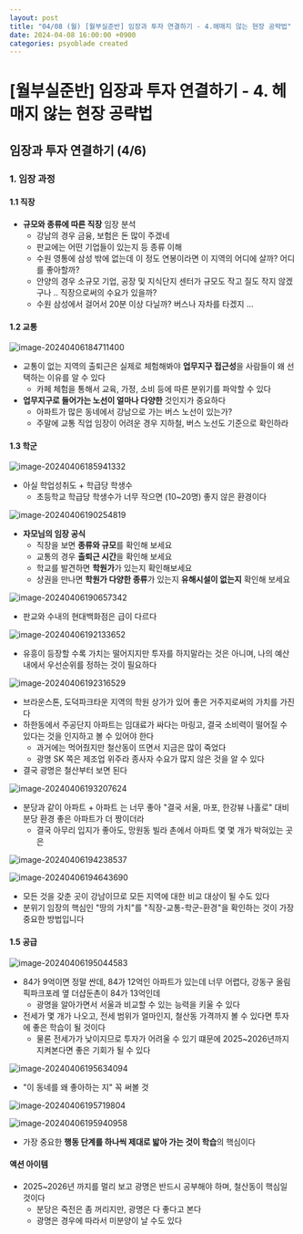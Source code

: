 ```yaml
---
layout: post
title: "04/08 (월) [월부실준반] 임장과 투자 연결하기 - 4.헤매지 않는 현장 공략법"
date: 2024-04-08 16:00:00 +0900
categories: psyoblade created
---
```


# [월부실준반] 임장과 투자 연결하기 - 4. 헤매지 않는 현장 공략법

## 임장과 투자 연결하기 (4/6)

### 1. 임장 과정

#### 1.1 직장

* **규모와 종류에 따른 직장** 임장 분석
  * 강남의 경우 금융, 보험은 돈 많이 주겠네
  * 판교에는 어떤 기업들이 있는지 등 종류 이해
  * 수원 영통에 삼성 밖에 없는데 이 정도 연봉이라면 이 지역의 어디에 살까? 어디를 좋아할까?
  * 안양의 경우 소규모 기업, 공장 및 지식단지 센터가 규모도 작고 질도 작지 않겠구나 .. 직장으로써의 수요가 있을까?
  * 수원 삼성에서 걸어서 20분 이상 다닐까? 버스나 자차를 타겠지 ...

#### 1.2 교통

![image-20240406184711400](/private/images/2024-04-08-siljun-day4/image-20240406184711400.png)

* 교통이 없는 지역의 출퇴근은 실제로 체험해봐야 **업무지구 접근성**을 사람들이 왜 선택하는 이유를 알 수 있다
  * 카페 체험을 통해서 교육, 가정, 소비 등에 따른 분위기를 파악할 수 있다
* **업무지구로 들어가는 노선이 얼마나 다양한** 것인지가 중요하다
  * 아파트가 많은 동네에서 강남으로 가는 버스 노선이 있는가?
  * 주말에 교통 직업 임장이 어려운 경우 지하철, 버스 노선도 기준으로 확인하라

#### 1.3 학군

![image-20240406185941332](/private/images/2024-04-08-siljun-day4/image-20240406185941332.png)

* 아실 학업성취도 + 학급당 학생수
  * 초등학교 학급당 학생수가 너무 작으면 (10~20명) 좋지 않은 환경이다

![image-20240406190254819](/private/images/2024-04-08-siljun-day4/image-20240406190254819.png)

* **자모님의 임장 공식**
  * 직장을 보면 **종류와 규모**를 확인해 보세요
  * 교통의 경우 **출퇴근 시간**을 확인해 보세요
  * 학교를 발견하면 **학원가**가 있는지 확인해보세요
  * 상권을 만나면 **학원가 다양한 종류**가 있는지 **유해시설이 없는지** 확인해 보세요

![image-20240406190657342](/private/images/2024-04-08-siljun-day4/image-20240406190657342.png)

* 판교와 수내의 현대백화점은 급이 다르다

![image-20240406192133652](/private/images/2024-04-08-siljun-day4/image-20240406192133652.png)

* 유흥이 등장할 수록 가치는 떨어지지만 투자를 하지말라는 것은 아니며, 나의 예산 내에서 우선순위를 정하는 것이 필요하다

![image-20240406192316529](/private/images/2024-04-08-siljun-day4/image-20240406192316529.png)

* 브라운스톤, 도덕파크타운 지역의 학원 상가가 있어 좋은 거주지로써의 가치를 가진다
* 하한동에서 주공단지 아파트는 임대료가 싸다는 마링고, 결국 소비력이 떨어질 수 있다는 것을 인지하고 볼 수 있어야 한다
  * 과거에는 먹어줬지만 철산동이 뜨면서 지금은 많이 죽었다
  * 광명 SK 쪽은 제조업 위주라 종사자 수요가 많지 않은 것을 알 수 있다
* 결국 광명은 철산부터 보면 된다

![image-20240406193207624](/private/images/2024-04-08-siljun-day4/image-20240406193207624.png)

* 분당과 같이 아파트 + 아파트 는 너무 좋아 "결국 서울, 마포, 한강뷰 나홀로" 대비 분당 환경 좋은 아파트가 더 짱이더라
  * 결국 아무리 입지가 좋아도, 망원동 빌라 촌에서 아파트 몇 몇 개가 박혀있는 곳은 

![image-20240406194238537](/private/images/2024-04-08-siljun-day4/image-20240406194238537.png)

![image-20240406194643690](/private/images/2024-04-08-siljun-day4/image-20240406194643690.png)

* 모든 것을 갖춘 곳이 강남이므로 모든 지역에 대한 비교 대상이 될 수도 있다
* 분위기 임장의 핵심인 "땅의 가치"를 "직장-교통-학군-환경"을 확인하는 것이 가장 중요한 방법입니다

#### 1.5 공급

![image-20240406195044583](/private/images/2024-04-08-siljun-day4/image-20240406195044583.png)

* 84가 9억이면 정말 싼데, 84가 12억인 아파트가 있는데 너무 어렵다, 강동구 올림픽파크포레 옆 더샵둔촌이 84가 13억인데
  * 광명을 알아가면서 서울과 비교할 수 있는 능력을 키울 수 있다
* 전세가 몇 개가 나오고, 전세 범위가 얼마인지, 철산동 가격까지 볼 수 있다면 투자에 좋은 학습이 될 것이다
  * 물론 전세가가 낮이지므로 투자가 어려울 수 있기 떄문에 2025~2026년까지 지켜본다면 좋은 기회가 될 수 있다

![image-20240406195634094](/private/images/2024-04-08-siljun-day4/image-20240406195634094.png)

* "이 동네를 왜 좋아하는 지" 꼭 써볼 것

![image-20240406195719804](/private/images/2024-04-08-siljun-day4/image-20240406195719804.png)

![image-20240406195940958](/private/images/2024-04-08-siljun-day4/image-20240406195940958.png)

* 가장 중요한 **행동 단계를 하나씩 제대로 밟아 가는 것이 학습**의 핵심이다



#### 액션 아이템

* 2025~2026년 까지를 멀리 보고 광명은 반드시 공부해야 하며, 철산동이 핵심일 것이다
  * 분당은 죽전은 좀 꺼리지만, 광명은 다 좋다고 본다
  * 광명은 경우에 따라서 미분양이 날 수도 있다